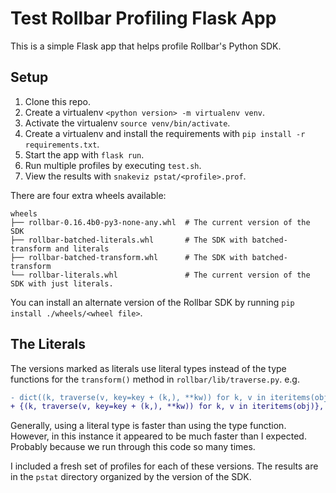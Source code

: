 # Test Rollbar Profiling Flask App

This is a simple Flask app that helps profile Rollbar's Python SDK.

## Setup

1. Clone this repo.
2. Create a virtualenv `<python version> -m virtualenv venv`.
3. Activate the virtualenv `source venv/bin/activate`.
4. Create a virtualenv and install the requirements with `pip install -r requirements.txt`.
5. Start the app with `flask run`.
6. Run multiple profiles by executing `test.sh`.
7. View the results with `snakeviz pstat/<profile>.prof`.

There are four extra wheels available:

```text
wheels
├── rollbar-0.16.4b0-py3-none-any.whl  # The current version of the SDK
├── rollbar-batched-literals.whl       # The SDK with batched-transform and literals
├── rollbar-batched-transform.whl      # The SDK with batched-transform
└── rollbar-literals.whl               # The current version of the SDK with just literals.
```

You can install an alternate version of the Rollbar SDK by running `pip install ./wheels/<wheel file>`.

## The Literals

The versions marked as literals use literal types instead of the type functions
for the `transform()` method in `rollbar/lib/traverse.py`. e.g.

```diff
- dict((k, traverse(v, key=key + (k,), **kw)) for k, v in iteritems(obj)),
+ {(k, traverse(v, key=key + (k,), **kw)) for k, v in iteritems(obj)},
```

Generally, using a literal type is faster than using the type function. However,
in this instance it appeared to be much faster than I expected. Probably because
we run through this code so many times.

I included a fresh set of profiles for each of these versions. The results are
in the `pstat` directory organized by the version of the SDK.
